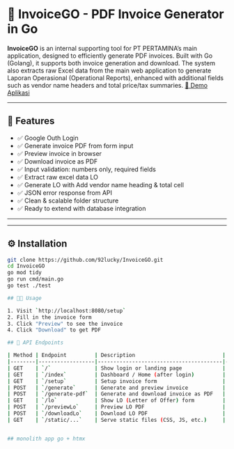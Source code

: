 # 🧾 InvoiceGO - PDF Invoice Generator in Go

**InvoiceGO** is an internal supporting tool for PT PERTAMINA’s main application, designed to efficiently generate PDF invoices. Built with Go (Golang), it supports both invoice generation and download. The system also extracts raw Excel data from the main web application to generate Laporan Operasional (Operational Reports), enhanced with additional fields such as vendor name headers and total price/tax summaries. [🎥 Demo Aplikasi](
https://youtu.be/DrMlzEFmyto?si=L2B3OkGbR56zVQP5)

---

## 🚀 Features

- ✅ Google Outh Login
- ✅ Generate invoice PDF from form input
- ✅ Preview invoice in browser
- ✅ Download invoice as PDF
- ✅ Input validation: numbers only, required fields
- ✅ Extract raw excel data LO
- ✅ Generate LO with Add vendor name heading & total cell
- ✅ JSON error response from API
- ✅ Clean & scalable folder structure
- ✅ Ready to extend with database integration

---


---

## ⚙️ Installation

```bash
git clone https://github.com/92lucky/InvoiceGO.git
cd InvoiceGO
go mod tidy
go run cmd/main.go
go test ./test

## 🧑‍💻 Usage

1. Visit `http://localhost:8080/setup`
2. Fill in the invoice form
3. Click "Preview" to see the invoice
4. Click "Download" to get PDF

## 📡 API Endpoints

| Method | Endpoint         | Description                            | Auth Required |
|--------|------------------|----------------------------------------|----------------|
| GET    | `/`              | Show login or landing page             | ❌             |
| GET    | `/index`         | Dashboard / Home (after login)         | ✅             |
| GET    | `/setup`         | Setup invoice form                     | ✅             |
| POST   | `/generate`      | Generate and preview invoice           | ✅             |
| POST   | `/generate-pdf`  | Generate and download invoice as PDF   | ✅             |
| GET    | `/lo`            | Show LO (Letter of Offer) form         | ✅             |
| POST   | `/previewLo`     | Preview LO PDF                         | ✅             |
| POST   | `/downloadLo`    | Download LO PDF                        | ✅             |
| GET    | `/static/...`    | Serve static files (CSS, JS, etc.)     | ❌             |


## monolith app go + htmx








